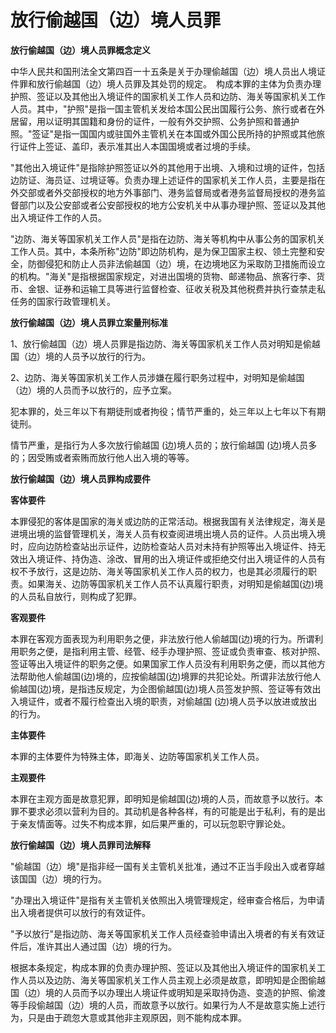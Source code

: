 # 放行偷越国（边）境人员罪

 

**放行偷越国（边）境人员罪概念定义**

中华人民共和国刑法全文第四百一十五条是关于办理偷越国（边）境人员出人境证件罪和放行偷越国（边）境人员罪及其处罚的规定。　构成本罪的主体为负责办理护照、签证以及其他出入境证件的国家机关工作人员和边防、海关等国家机关工作人员。其中，"护照"是指一国主管机关发给本国公民出国履行公务、旅行或者在外居留，用以证明其国籍和身份的证件，一般有外交护照、公务护照和普通护照。"签证"是指一国国内或驻国外主管机关在本国或外国公民所持的护照或其他旅行证件上签证、盖印，表示准其出人本国国境或者过境的手续。

"其他出入境证件"是指除护照签证以外的其他用于出境、入境和过境的证件，包括边防证、海员证、过境证等。负责办理上述证件的国家机关工作人员，主要是指在外交部或者外交部授权的地方外事部门、港务监督局或者港务监督局授权的港务监督部门以及公安部或者公安部授权的地方公安机关中从事办理护照、签证以及其他出入境证件工作的人员。

"边防、海关等国家机关工作人员"是指在边防、海关等机构中从事公务的国家机关工作人员。其中，本条所称"边防"即边防机构，是为保卫国家主权、领土完整和安全，防御侵犯和防止人员非法偷越国（边）境，在边境地区为采取防卫措施而设立的机构。"海关"是指根据国家规定，对进出国境的货物、邮递物品、旅客行李、货币、金银、证券和运输工具等进行监督检查、征收关税及其他税费并执行查禁走私任务的国家行政管理机关。

**放行偷越国（边）境人员罪立案量刑标准**

1、放行偷越国（边）境人员罪是指边防、海关等国家机关工作人员对明知是偷越国（边）境的人员予以放行的行为。

2、边防、海关等国家机关工作人员涉嫌在履行职务过程中，对明知是偷越国（边）境的人员而予以放行的，应予立案。

犯本罪的，处三年以下有期徒刑或者拘役；情节严重的，处三年以上七年以下有期徒刑。

情节严重，是指行为人多次放行偷越国 (边)境人员的；放行偷越国
(边)境人员多的；因受贿或者索贿而放行他人出入境的等等。


**放行偷越国（边）境人员罪构成要件**

**客体要件**

本罪侵犯的客体是国家的海关或边防的正常活动。根据我国有关法律规定，海关是进境出境的监督管理机关，海关人员有权查阅进境出境人员的证件。人员出境入境时，应向边防检查站出示证件，边防检查站人员对未持有护照等出入境证件、持无效出入境证件、持伪造、涂改、冒用的出入境证件或拒绝交付出入境证件的人员有权不予放行，这是边防、海关等国家机关工作人员的权力，也是其必须履行的职责。如果海关、边防等国家机关工作人员不认真履行职责，对明知是偷越国(边)境的人员私自放行，则构成了犯罪。

**客观要件**

本罪在客观方面表现为利用职务之便，非法放行他人偷越国(边)境的行为。所谓利用职务之便，是指利用主管、经管、经手办理护照、签证或负责审查、核对护照、签证等出入境证件的职务之便。如果国家工作人员没有利用职务之便，而以其他方法帮助他人偷越国(边)境的，应按偷越国(边)境罪的共犯论处。所谓非法放行他人偷越国(边)境，是指违反规定，为企图偷越国(边)境人员签发护照、签证等有效出入境证件，或者不履行检查出入境的职责，对偷越国 (边)境人员予以放进或放出的行为。

**主体要件**

本罪的主体要件为特殊主体，即海关、边防等国家机关工作人员。

**主观要件**

本罪在主观方面是故意犯罪，即明知是偷越国(边)境的人员，而故意予以放行。本罪不要求必须以营利为目的。其动机是各种各样，有的可能是出于私利，有的是出于亲友情面等。过失不构成本罪，如后果严重的，可以玩忽职守罪论处。

**放行偷越国（边）境人员罪司法解释**

"偷越国（边）境"是指非经一国有关主管机关批准，通过不正当手段出入或者穿越该国国（边）境的行为。

"办理出入境证件"是指有关主管机关依照出入境管理规定，经审查合格后，为申请出入境者提供可以放行的有效证件。

"予以放行"是指边防、海关等国家机关工作人员经查验申请出入境者的有关有效证件后，准许其出人通过国（边）境的行为。

根据本条规定，构成本罪的负责办理护照、签证以及其他出入境证件的国家机关工作人员以及边防、海关等国家机关工作人员主观上必须是故意，即明知是企图偷越国（边）境的人员而予以办理出人境证件或明知是采取持伪造、变造的护照、偷渡等手段偷越国（边）境的人员，而故意予以放行。如果行为人不是故意实施上述行为，只是由于疏忽大意或其他非主观原因，则不能构成本罪。
